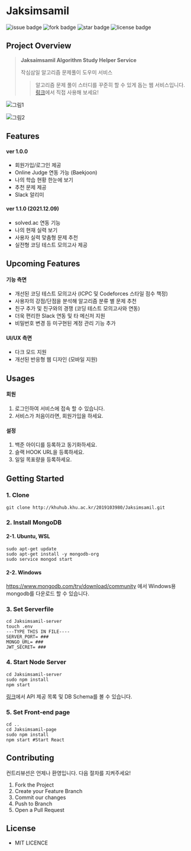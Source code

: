 # Jaksimsamil

![issue badge](https://img.shields.io/github/issues/FacerAin/OSS-Jaksimsamil)
![fork badge](https://img.shields.io/github/forks/FacerAin/OSS-Jaksimsamil)
![star badge](https://img.shields.io/github/stars/FacerAin/OSS-Jaksimsamil)
![license badge](https://img.shields.io/github/license/FacerAin/OSS-Jaksimsamil)

## Project Overview

> **Jaksaimsamil Algorithm Study Helper Service**
>
> 작심삼일 알고리즘 문제풀이 도우미 서비스<br/>
>
> > 알고리즘 문제 풀이 스터디를 꾸준히 할 수 있게 돕는 웹 서비스입니다.
> > <br> [링크](http://facerain.dcom.club)에서 직접 사용해 보세요!

![그림1](https://user-images.githubusercontent.com/16442978/85690047-236d1d00-b70e-11ea-8d2b-480593c0daf3.png)

![그림2](https://user-images.githubusercontent.com/16442978/85690058-2536e080-b70e-11ea-98cd-45fdf04084ce.png)

## Features

#### ver 1.0.0
- 회원가입/로그인 제공
- Online Judge 연동 가능 (Baekjoon)
- 나의 학습 현황 한눈에 보기
- 추천 문제 제공
- Slack 알리미

#### ver 1.1.0 (2021.12.09)
- solved.ac 연동 기능
- 나의 현재 실력 보기
- 사용자 실력 맞춤형 문제 추천
- 실전형 코딩 테스트 모의고사 제공

## Upcoming Features

#### 기능 측면
- 개선된 코딩 테스트 모의고사 (ICPC 및 Codeforces 스타일 점수 책정)
- 사용자의 강점/단점을 분석해 알고리즘 분류 별 문제 추천
- 친구 추가 및 친구와의 경쟁 (코딩 테스트 모의고사와 연동)
- 더욱 편리한 Slack 연동 및 타 메신저 지원
- 비밀번호 변경 등 미구현된 계정 관리 기능 추가

#### UI/UX 측면
- 다크 모드 지원
- 개선된 반응형 웹 디자인 (모바일 지원)

## Usages

#### 회원

1. 로그인하여 서비스에 접속 할 수 있습니다.
2. 서비스가 처음이라면, 회원가입을 하세요.
   <br>

#### 설정

1. 백준 아이디를 등록하고 동기화하세요.
2. 슬랙 HOOK URL을 등록하세요.
3. 일일 목표량을 등록하세요.

## Getting Started

### 1. Clone

```
git clone http://khuhub.khu.ac.kr/2019103980/Jaksimsamil.git
```

### 2. Install MongoDB

#### 2-1. Ubuntu, WSL

```
sudo apt-get update
sudo apt-get install -y mongodb-org
sudo service mongod start
```

#### 2-2. Windows

https://www.mongodb.com/try/download/community 에서 Windows용 mongodb를 다운로드 할 수 있습니다.

### 3. Set Serverfile

```
cd Jaksimsamil-server
touch .env
---TYPE THIS IN FILE----
SERVER_PORT= ###
MONGO_URL= ###
JWT_SECRET= ###
```

### 4. Start Node Server

```
cd Jaksimsamil-server
sudo npm install
npm start
```

[링크](/jaksimsamil-server/README.md)에서 API 제공 목록 및 DB Schema를 볼 수 있습니다.
<br>

### 5. Set Front-end page

```
cd ..
cd Jaksimsamil-page
sudo npm install
npm start #Start React
```

## Contributing

컨트리뷰션은 언제나 환영입니다. 다음 절차를 지켜주세요!

1. Fork the Project
2. Create your Feature Branch
3. Commit our changes
4. Push to Branch
5. Open a Pull Request

## License

- MIT LICENCE
